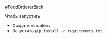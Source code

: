 #FoodOrdererBack

Чтобы запустить
* Создать virtualenv
* Запустить `pip install -r requirements.txt`